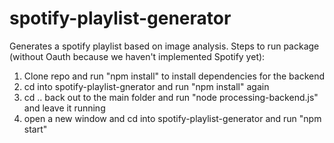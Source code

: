 # spotify-playlist-generator
Generates a spotify playlist based on image analysis.
Steps to run package (without Oauth because we haven't implemented Spotify yet):
1. Clone repo and run "npm install" to install dependencies for the backend
2. cd into spotify-playlist-gnerator and run "npm install" again
3. cd .. back out to the main folder and run "node processing-backend.js" and leave it running
4. open a new window and cd into spotify-playlist-generator and run "npm start"
